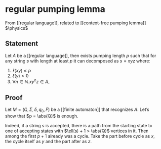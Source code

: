 # regular pumping lemma
From [[regular language]], related to [[context-free pumping lemma]]
$\physics$
## Statement
Let $A$ be a [[regular language]], then exists pumping length $p$ such that for any string $s$ with length at least $p$ it can decomposed as $s = xyz$ where:
1. $\ell(xy) \leq p$
2. $\ell(y) > 0$
3. $\forall n \in \mathbb{N}. xy^{n}z \in A$.

## Proof
Let $M = (Q, \Sigma, \delta, q_{0}, F)$ be a [[finite automaton]] that recognizes $A$. Let’s show that $p = \abs{Q}$ is enough.

Indeed, if a string $s$ is accepted, there is a path from the starting state to one of accepting states with  $\ell(s) + 1 > \abs{Q}$ vertices in it. Then among the first $p + 1$ already was a cycle. Take the part before cycle as $x$, the cycle itself as $y$ and the part after as $z$.
